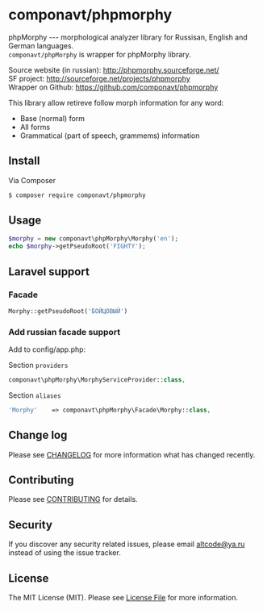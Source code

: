# componavt/phpmorphy

phpMorphy --- morphological analyzer library for Russisan, English and German languages.  
```componavt/phpMorphy``` is wrapper for phpMorphy library.

Source website (in russian): http://phpmorphy.sourceforge.net/  
SF project: http://sourceforge.net/projects/phpmorphy  
Wrapper on Github: https://github.com/componavt/phpmorphy

This library allow retireve follow morph information for any word:
- Base (normal) form
- All forms
- Grammatical (part of speech, grammems) information

## Install

Via Composer
``` bash
$ composer require componavt/phpmorphy
```

## Usage
``` php
$morphy = new componavt\phpMorphy\Morphy('en');
echo $morphy->getPseudoRoot('FIGHTY');
```
## Laravel support
### Facade
``` php
Morphy::getPseudoRoot('БОЙЦОВЫЙ')
```

### Add russian facade support

Add to config/app.php:

Section ```providers```
``` php
componavt\phpMorphy\MorphyServiceProvider::class,
```

Section ```aliases```
``` php
'Morphy'    => componavt\phpMorphy\Facade\Morphy::class,
```

## Change log
Please see [CHANGELOG](CHANGELOG.md) for more information what has changed recently.

## Contributing
Please see [CONTRIBUTING](CONTRIBUTING.md) for details.

## Security
If you discover any security related issues, please email altcode@ya.ru instead of using the issue tracker.

## License
The MIT License (MIT). Please see [License File](LICENSE.md) for more information.
